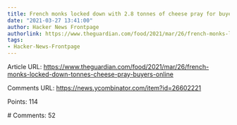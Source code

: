 ```yaml
---
title: French monks locked down with 2.8 tonnes of cheese pray for buyers
date: "2021-03-27 13:41:00"
author: Hacker News Frontpage
authorlink: https://www.theguardian.com/food/2021/mar/26/french-monks-locked-down-tonnes-cheese-pray-buyers-online
tags:
- Hacker-News-Frontpage
---
```


<p>Article URL: <a href="https://www.theguardian.com/food/2021/mar/26/french-monks-locked-down-tonnes-cheese-pray-buyers-online">https://www.theguardian.com/food/2021/mar/26/french-monks-locked-down-tonnes-cheese-pray-buyers-online</a></p>
<p>Comments URL: <a href="https://news.ycombinator.com/item?id=26602221">https://news.ycombinator.com/item?id=26602221</a></p>
<p>Points: 114</p>
<p># Comments: 52</p>
